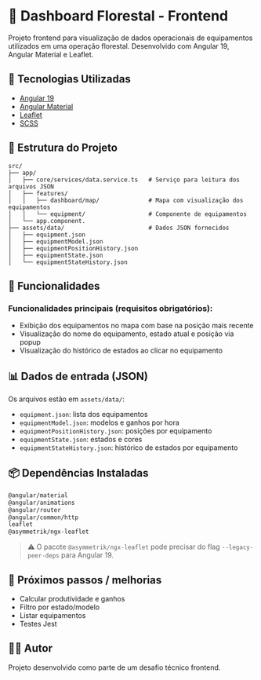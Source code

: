 # 🌲 Dashboard Florestal - Frontend

Projeto frontend para visualização de dados operacionais de equipamentos utilizados em uma operação florestal. Desenvolvido com Angular 19, Angular Material e Leaflet.

## 🚀 Tecnologias Utilizadas

- [Angular 19](https://angular.io/)
- [Angular Material](https://material.angular.io/)
- [Leaflet](https://leafletjs.com/)
- [SCSS](https://sass-lang.com/)

## 📁 Estrutura do Projeto

```
src/
├── app/
│   ├── core/services/data.service.ts   # Serviço para leitura dos arquivos JSON
│   ├── features/
│   │   ├── dashboard/map/              # Mapa com visualização dos equipamentos
│   │   └── equipment/                  # Componente de equipamentos
│   └── app.component.                 
├── assets/data/                        # Dados JSON fornecidos
│   ├── equipment.json
│   ├── equipmentModel.json
│   ├── equipmentPositionHistory.json
│   ├── equipmentState.json
│   └── equipmentStateHistory.json
```

## 📌 Funcionalidades

### Funcionalidades principais (requisitos obrigatórios):

- Exibição dos equipamentos no mapa com base na posição mais recente
- Visualização do nome do equipamento, estado atual e posição via popup
- Visualização do histórico de estados ao clicar no equipamento

## 📊 Dados de entrada (JSON)

Os arquivos estão em `assets/data/`:

- `equipment.json`: lista dos equipamentos
- `equipmentModel.json`: modelos e ganhos por hora
- `equipmentPositionHistory.json`: posições por equipamento
- `equipmentState.json`: estados e cores
- `equipmentStateHistory.json`: histórico de estados por equipamento

## 📦 Dependências Instaladas

```bash
@angular/material
@angular/animations
@angular/router
@angular/common/http
leaflet
@asymmetrik/ngx-leaflet
```

> ⚠️ O pacote `@asymmetrik/ngx-leaflet` pode precisar do flag `--legacy-peer-deps` para Angular 19.

## 🧪 Próximos passos / melhorias

- Calcular produtividade e ganhos
- Filtro por estado/modelo
- Listar equipamentos
- Testes Jest

## 🧑‍💻 Autor

Projeto desenvolvido como parte de um desafio técnico frontend.

